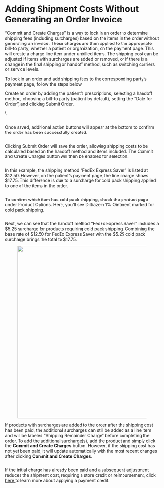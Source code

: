 # Adding Shipment Costs Without Generating an Order Invoice

“Commit and Create Charges” is a way to lock in an order to determine shipping fees (including surcharges) based on the items in the order without generating an invoice. These charges are then applied to the appropriate bill-to party, whether a patient or organization, on the payment page. This will create a charge line item under unbilled items. The shipping cost can be adjusted if items with surcharges are added or removed, or if there is a change in the final shipping or handoff method, such as switching carriers or service levels.

To lock in an order and add shipping fees to the corresponding party’s payment page, follow the steps below.

Create an order by adding the patient’s prescriptions, selecting a handoff method, choosing a bill-to party (patient by default), setting the “Date for Order”, and clicking Submit Order.

\


<figure><img src="https://lh7-rt.googleusercontent.com/docsz/AD_4nXeIQQXvihhL7Dbesv6291OSk5YONqSMRHs6wwoTQ_dx0Qs28ts7jDXXC33IrR_zULL2yv1Z5Lwrb7Gm-lnwm_EqALNyUJj7hW7eeIKG44R7e7dzKt4saaQKuU50eNI5DMzyBu41WKgbtVTFAd59UdrwjjM?key=MARqdIxD-aqncLLvL2IYYGVs" alt=""><figcaption></figcaption></figure>

Once saved, additional action buttons will appear at the bottom to confirm the order has been successfully created.

<figure><img src="https://lh7-rt.googleusercontent.com/docsz/AD_4nXeGXxWoE80dQUjRGBVq7LI_kZspZimMn2llFYcG7y3PtMf5G7TtgZKWTrsdWQM_W0VB6zHbjvNn9FB_WBqXhld0Z_sh6cqa9A8N7_cLW01f0GZh41mR5Q7QciN1NRhJSqW76NnGZULpEDVKFVUZc5ENV0Sa?key=MARqdIxD-aqncLLvL2IYYGVs" alt=""><figcaption></figcaption></figure>

Clicking Submit Order will save the order, allowing shipping costs to be calculated based on the handoff method and items included. The Commit and Create Charges button will then be enabled for selection.

<figure><img src="https://lh7-rt.googleusercontent.com/docsz/AD_4nXcANyxmZXY3jx4rtulE_9DYGf5f_7in9jZWnGDhknnV94HmTIL2OkiWYyqpGaiFwpc0xI4wUEFqs9UirJLkERn-IkHS6EnVi3VDWGMEFjQHwrL_waBaKrTnw7VgqMNbXB-D-iLyCU49liEKodYsvDJEbD3l?key=MARqdIxD-aqncLLvL2IYYGVs" alt=""><figcaption></figcaption></figure>

In this example, the shipping method “FedEx Express Saver” is listed at $12.50. However, on the patient’s payment page, the line charge shows $17.75. This difference is due to a surcharge for cold pack shipping applied to one of the items in the order.

<figure><img src="https://lh7-rt.googleusercontent.com/docsz/AD_4nXcJTzqHl3fFVRDkLmG3F-_iTy4c54O7StRdqwKzM9i96vvGv3gVf5XBb6cEicxagftiX8RH8-9754w5xIUpQneW3AJjfhq8dOWiX_bmpWR8Gdu7TNG3I261fSMye06WA45bO1--gpivNHcQv2CdpNihTQI6?key=MARqdIxD-aqncLLvL2IYYGVs" alt=""><figcaption></figcaption></figure>

To confirm which item has cold pack shipping, check the product page under Product Options. Here, you’ll see Diltiazem 1% Ointment marked for cold pack shipping.

<figure><img src="https://lh7-rt.googleusercontent.com/docsz/AD_4nXet_oFDLYSYfWE5-ykFlgv9SDNAWXjN0ACV_yah0r3rBfdHMxjwJiUzlEjjAHLYPXYGkBBRjr_dn4FYrjzNKX-dzXbj7BOgxH1GU2vOnMyQ5jw24-smgTzS7KtQxMYHu6t1QMMNuI9LEo2ATh8ogai7Cafu?key=MARqdIxD-aqncLLvL2IYYGVs" alt=""><figcaption></figcaption></figure>

Next, we can see that the handoff method “FedEx Express Saver” includes a $5.25 surcharge for products requiring cold pack shipping. Combining the base rate of $12.50 for FedEx Express Saver with the $5.25 cold pack surcharge brings the total to $17.75.

<figure><img src="../../.gitbook/assets/Screenshot 2024-11-04 at 1.38.49 PM.png" alt="" width="563"><figcaption></figcaption></figure>

If products with surcharges are added to the order after the shipping cost has been paid, the additional surcharges can still be added as a line item and will be labeled “Shipping Remainder Charge” before completing the order. To add the additional surcharge(s), add the product and simply click the **Commit and Create Charges** button. However, if the shipping cost has not yet been paid, it will update automatically with the most recent changes after clicking **Commit and Create Charges**.

<figure><img src="https://lh7-rt.googleusercontent.com/docsz/AD_4nXfE4QvMwStLrLhAGQa1ud4Lgizuj74jmlIavQeaPsVaU-IQBogbSydshwiGiNOttfV-BNODjI5PGRNU3dkRohing8LTjfxOFTE0hlW_cTIukEiiTpBQwDHnbZvlTpuQE2NU3Dven5E3fTuM92L7-3dN8LS8?key=MARqdIxD-aqncLLvL2IYYGVs" alt=""><figcaption></figcaption></figure>

If the initial charge has already been paid and a subsequent adjustment reduces the shipment cost, requiring a store credit or reimbursement, click [here ](../../patient/payments/applying-payment-credit.md)to learn more about applying a payment credit.
